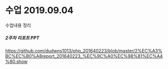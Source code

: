 # 수업 2019.09.04
수업내용 정리

##### 2주차 리포트 PPT

https://github.com/dudwns1013/php_201640223/blob/master/2%EC%A3%BC%EC%B0%A8report_201640223_%EC%9C%A0%EC%98%81%EC%A4%80.show